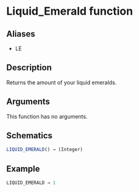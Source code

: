 # Liquid_Emerald function

## Aliases

- LE

## Description

Returns the amount of your liquid emeralds.

## Arguments

This function has no arguments.

## Schematics

```js
LIQUID_EMERALD() → (Integer)
```

## Example

```js
LIQUID_EMERALD → 1
```
